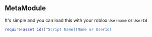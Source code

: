 ## MetaModule
[MetaModule]: #user-content-metamodule
It's simple and you can load this with your
roblox `Username` or `UserId`

```lua
require(asset id)["Script Name](Name or UserId)
```

